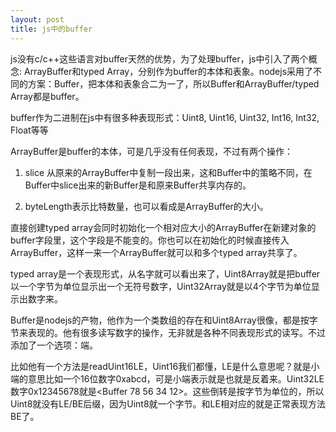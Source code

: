 ```yaml
---
layout: post
title: js中的buffer
---
```

js没有c/c++这些语言对buffer天然的优势，为了处理buffer，js中引入了两个概念: ArrayBuffer和typed Array，分别作为buffer的本体和表象。nodejs采用了不同的方案：Buffer，把本体和表象合二为一了，所以Buffer和ArrayBuffer/typed Array都是buffer。

buffer作为二进制在js中有很多种表现形式：Uint8, Uint16, Uint32, Int16, Int32, Float等等

ArrayBuffer是buffer的本体，可是几乎没有任何表现，不过有两个操作：

1. slice 从原来的ArrayBuffer中复制一段出来，这和Buffer中的策略不同，在Buffer中slice出来的新Buffer是和原来Buffer共享内存的。

2. byteLength表示比特数量，也可以看成是ArrayBuffer的大小。

直接创建typed array会同时初始化一个相对应大小的ArrayBuffer在新建对象的buffer字段里，这个字段是不能变的。你也可以在初始化的时候直接传入ArrayBuffer，这样一来一个ArrayBuffer就可以和多个typed array共享了。

typed array是一个表现形式，从名字就可以看出来了，Uint8Array就是把buffer以一个字节为单位显示出一个无符号数字，Uint32Array就是以4个字节为单位显示出数字来。

Buffer是nodejs的产物，他作为一个类数组的存在和Uint8Array很像，都是按字节来表现的。他有很多读写数字的操作，无非就是各种不同表现形式的读写。不过添加了一个选项：端。

比如他有一个方法是readUint16LE，Uint16我们都懂，LE是什么意思呢？就是小端的意思比如一个16位数字0xabcd，可是小端表示就是<Buffer cd ab>也就是反着来。Uint32LE数字0x12345678就是<Buffer 78 56 34 12>。这些倒转是按字节为单位的，所以Uint8就没有LE/BE后缀，因为Uint8就一个字节。和LE相对应的就是正常表现方法BE了。
